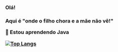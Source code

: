<h3>
Olá!
<h3/>

Aqui é "onde o filho chora e a mãe não vê!"

🌱  Estou aprendendo Java

[![Top Langs](https://github-readme-stats.vercel.app/api/top-langs/?username=douglasojesus&layout=compact)](https://github.com/douglasojesus/github-readme-stats)

